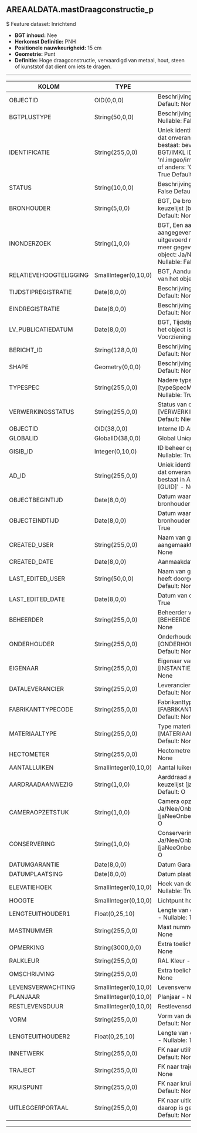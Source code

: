 ## AREAALDATA.mastDraagconstructie_p

$ Feature dataset: Inrichtend

* __BGT inhoud:__ Nee
* __Herkomst Definitie:__ PNH
* __Positionele nauwkeurigheid:__ 15 cm
* __Geometrie:__ Punt
* __Definitie:__ Hoge draagconstructie, vervaardigd van metaal, hout, steen of kunststof dat dient om iets te dragen.


***

|KOLOM                               |TYPE          	  |DEFINITIE|
|------                          	 |----          	  |-----    |
|OBJECTID                            |OID(0,0,0)          |Beschrijving: - keuzelijst [] Nullable: False Default: None|
|BGTPLUSTYPE                         |String(50,0,0)      |Beschrijving - keuzelijst [typeMST] Nullable: False Default: None|
|IDENTIFICATIE                       |String(255,0,0)     |Uniek identificatienummer voor het object dat onveranderlijk is zolang het object bestaat: bevat indien van toepassing BGT/IMKL ID in format 'nl.imgeo/imkl.bronhouderscode.LokaalID' of anders: '00000'.LokaalID - Nullable: True Default: None|
|STATUS                              |String(10,0,0)      |Beschrijving - keuzelijst [status] Nullable: False Default: :bestaand|
|BRONHOUDER                          |String(5,0,0)       |BGT, De bronhoudercode van het object, keuzelijst [bronhouder] - Nullable: False Default: None|
|INONDERZOEK                         |String(1,0,0)       |BGT, Een aanduiding waarmee wordt aangegeven dat een onderzoek wordt uitgevoerd naar de juistheid van een of meer gegevens van het betreffende object: Ja/Nee, keuzelijst [jaNee] Nullable: False Default: N|
|RELATIEVEHOOGTELIGGING              |SmallInteger(0,10,0)|BGT, Aanduiding voor de relatieve hoogte van het object - Nullable: False Default: 0|
|TIJDSTIPREGISTRATIE                 |Date(8,0,0)         |Beschrijving - keuzelijst [] Nullable: True Default: None|
|EINDREGISTRATIE                     |Date(8,0,0)         |Beschrijving - keuzelijst [] Nullable: True Default: None|
|LV_PUBLICATIEDATUM                  |Date(8,0,0)         |BGT, Tijdstip waarop deze instantie van het object is opgenomen in de Landelijke Voorziening - Nullable: True|
|BERICHT_ID                          |String(128,0,0)     |Beschrijving - keuzelijst [] Nullable: True Default: None|
|SHAPE                               |Geometry(0,0,0)     |Beschrijving: - keuzelijst [] Nullable: True Default: None|
|TYPESPEC                            |String(255,0,0)    |Nadere typering van het object, keuzelijst [typeSpecMSTDraagconstructie] - Nullable: True Default: None|
|VERWERKINGSSTATUS                   |String(255,0,0)    |Status van de gegevens, keuzelijst [VERWERKINGSSTATUS] - Nullable: False Default: Nieuwl|
|OBJECTID                            |OID(38,0,0)        |Interne ID ArcGIS - Nullable: False|
|GLOBALID                            |GlobalID(38,0,0)   |Global Unique Identifier - Nullable: False|
|GISIB_ID                            |Integer(0,10,0)    |ID beheer openbare ruimte (GISIB) - Nullable: True|
|AD_ID                               |String(255,0,0)    |Uniek identificatienummer voor het object dat onveranderlijk is zolang het object bestaat in Areaaldata: in format 'AD.[GUID]' - Nullable: False Default: None|
|OBJECTBEGINTIJD                     |Date(8,0,0)        |Datum waarop het object bij de bronhouder is ontstaan - Nullable: True|
|OBJECTEINDTIJD                      |Date(8,0,0)        |Datum waarop het object bij de bronhouder niet meer geldig is - Nullable: True|
|CREATED_USER                        |String(255,0,0)    |Naam van gebruiker die de rij heeft aangemaakt - Nullable: True Default: None|
|CREATED_DATE                        |Date(8,0,0)        |Aanmaakdatum - Nullable: True|
|LAST_EDITED_USER                    |String(50,0,0)     |Naam van gebruiker die de laatste mutatie heeft doorgevoerd - Nullable: True Default: None|
|LAST_EDITED_DATE                    |Date(8,0,0)        |Datum van de laatste mutatie - Nullable: True|
|BEHEERDER                           |String(255,0,0)    |Beheerder van het object, keuzelijst [BEHEERDER] - Nullable: True Default: None|
|ONDERHOUDER                         |String(255,0,0)    |Onderhouder van het object, keuzelijst [ONDERHOUDER] - Nullable: True Default: None|
|EIGENAAR                            |String(255,0,0)    |Eigenaar van het object, keuzelijst [INSTANTIE] - Nullable: True Default: None| 
|DATALEVERANCIER                     |String(255,0,0)    |Leverancier van de data - Nullable: True Default: None|
|FABRIKANTTYPECODE                   |String(255,0,0)     |Fabrikanttypecode, keuzelijst [FABRIKANT_TYPECODE] - Nullable: True Default: None|
|MATERIAALTYPE                       |String(255,0,0)     |Type materiaal, keuzelijst [MATERIAALTYPE] - Nullable: True Default: None|
|HECTOMETER                          |String(255,0,0)     |Hectometrering  - Nullable: True Default: None|
|AANTALLUIKEN                        |SmallInteger(0,10,0)|Aantal luiken  - Nullable: True|
|AARDRAADAANWEZIG                    |String(1,0,0)       |Aarddraad aanwezig: Ja/Nee/Onbekend, keuzelijst [jaNeeOnbekend] Nullable: True Default: O|
|CAMERAOPZETSTUK                     |String(1,0,0)       |Camera opzetstuk aanwezig: Ja/Nee/Onbekend, keuzelijst [jaNeeOnbekend] Nullable: True Default: O|
|CONSERVERING                        |String(1,0,0)       |Conservering toegepast: Ja/Nee/Onbekend, keuzelijst [jaNeeOnbekend] Nullable: True Default: O|
|DATUMGARANTIE                       |Date(8,0,0)         |Datum Garantie  - Nullable: True|
|DATUMPLAATSING                      |Date(8,0,0)         |Datum plaatsing  - Nullable: True|
|ELEVATIEHOEK                        |SmallInteger(0,10,0)|Hoek van de uithouder indien aanwezig  - Nullable: True|
|HOOGTE                              |SmallInteger(0,10,0)|Lichtpunt hoogte  - Nullable: True|
|LENGTEUITHOUDER1                    |Float(0,25,10)      |Lengte van de uithouder indien aanwezig  - Nullable: True|
|MASTNUMMER                          |String(255,0,0)     |Mast nummer - Nullable: True Default: None|
|OPMERKING                           |String(3000,0,0)    |Extra toelichting - Nullable: True Default: None|
|RALKLEUR                            |String(255,0,0)     |RAL Kleur - Nullable: True Default: None|
|OMSCHRIJVING                        |String(255,0,0)     |Extra toelichting - Nullable: True Default: None|
|LEVENSVERWACHTING                   |SmallInteger(0,10,0)|Levensverwachting - Nullable: True|
|PLANJAAR                            |SmallInteger(0,10,0)|Planjaar - Nullable: True|
|RESTLEVENSDUUR                      |SmallInteger(0,10,0)|Restlevensduur - Nullable: True|
|VORM                                |String(255,0,0)     |Vorm van de mast - Nullable: True Default: None|
|LENGTEUITHOUDER2                    |Float(0,25,10)      |Lengte van de uithouder indien aanwezig - Nullable: True|
|INNETWERK                           |String(255,0,0)     |FK naar utiliteitsNet_tbl- Nullable: True Default: None|
|TRAJECT                             |String(255,0,0)     |FK naar traject_v - Nullable: True Default: None|
|KRUISPUNT                           |String(255,0,0)     |FK naar kruispunt_p - Nullable: True Default: None|
|UITLEGGERPORTAAL                    |String(255,0,0)     |FK naar uitleggerPortaal_l - als armatuur daarop is gemonteerd - Nullable: True Default: None|

***
